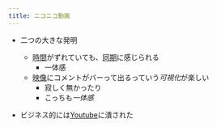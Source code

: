 ```yaml
---
title: ニコニコ動画
---
```


* 二つの大きな発明
  
  * [時間](%E6%99%82%E9%96%93.md)がずれていても、[同期](%E5%90%8C%E6%9C%9F.md)に感じられる
    * 一体感
  * [映像](%E6%98%A0%E5%83%8F.md)にコメントがバーって出るっていう*可視化*が楽しい
    * 寂しく無かったり
    * こっちも*一体感*
* ビジネス的には[Youtube](Youtube.md)に潰された
